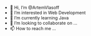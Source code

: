 - 👋 Hi, I’m @ArtemVlasoff
- 👀 I’m interested in Web Development
- 🌱 I’m currently learning Java
- 💞️ I’m looking to collaborate on ...
- 📫 How to reach me ...

<!---
ArtemVlasoff/ArtemVlasoff is a ✨ special ✨ repository because its `README.md` (this file) appears on your GitHub profile.
You can click the Preview link to take a look at your changes.
--->
